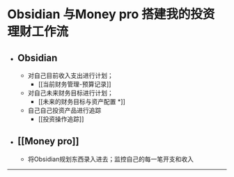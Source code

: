 # Obsidian 与Money pro 搭建我的投资理财工作流

- ## Obsidian 
	- 对自己目前收入支出进行计划； 
		- [[当前财务管理-预算记录]]
	- 对自己未来财务目标进行计划；
		- [[未来的财务目标与资产配置 *]]
	- 自己自己投资产品进行追踪
		- [[投资操作追踪]]
- ## [[Money pro]]
	- 将Obsidian规划东西录入进去；监控自己的每一笔开支和收入

-----

